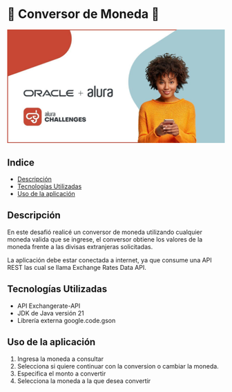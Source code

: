 ﻿# :money_with_wings: Conversor de Moneda :currency_exchange:
![ Challenge ](challengeImage.jpg)

## Indice

<!-- TOC --> 
* [Descripción](#descripción)
* [Tecnologías Utilizadas](#tecnologías-utilizadas)
* [Uso de la aplicación](#uso-de-la-aplicación-)
<!-- TOC --> 

## Descripción
En este desafió realicé un conversor de moneda utilizando cualquier moneda valida que se ingrese, el conversor obtiene los valores de la moneda frente a las divisas extranjeras solicitadas.

La aplicación debe estar conectada a internet, ya que consume una API REST las cual se llama Exchange Rates Data API.

## Tecnologías Utilizadas

-   API Exchangerate-API 
-   JDK de Java versión 21
-   Librería externa google.code.gson

## Uso de la aplicación 

1.  Ingresa la moneda a consultar
2.  Selecciona si quiere continuar con la conversion o cambiar la moneda.
3.  Especifica el monto a convertir
4.  Selecciona la moneda a la que desea convertir
